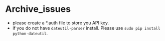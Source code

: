 # Archive_issues
* please create a *.auth file to store you API key.
* if you do not have `dateutil-parser` install. Please use `sudo pip install python-dateutil`.

